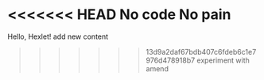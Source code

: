 <<<<<<< HEAD
No code No pain
=======
Hello, Hexlet!
add new content
>>>>>>> 13d9a2daf67bdb407c6fdeb6c1e7976d478918b7
experiment with amend

